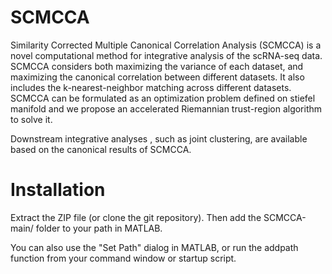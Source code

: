# SCMCCA
Similarity Corrected Multiple Canonical Correlation Analysis (SCMCCA) is a novel computational method for integrative analysis of the scRNA-seq data. SCMCCA considers 
both maximizing the variance of each dataset, and maximizing the canonical correlation between different datasets. It also includes the k-nearest-neighbor matching 
across different datasets. SCMCCA can be formulated as an optimization problem defined on stiefel manifold and we propose an accelerated Riemannian trust-region 
algorithm to solve it.

Downstream integrative analyses , such as joint clustering, are available based on the canonical results of SCMCCA.

# Installation
Extract the ZIP file (or clone the git repository). Then add the SCMCCA-main/ folder to your path in MATLAB.

You can also use the "Set Path" dialog in MATLAB, or run the addpath function from your command window or startup script.
